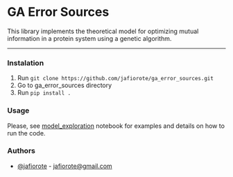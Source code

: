 # GA Error Sources

This library implements the theoretical model for optimizing mutual information in a protein system using a genetic algorithm.
__________

### Instalation

1. Run `git clone https://github.com/jafiorote/ga_error_sources.git`
2. Go to ga_error_sources directory
3. Run `pip install .`

### Usage

Please, see [model_exploration](https://github.com/jafiorote/ga_error_sources/tree/master/ga_error_sources/notebooks/model_exploration.ipynb) notebook for examples and details on how to run the code.

### Authors

- [@jafiorote](https://www.github.com/jafiorote) - jafiorote@gmail.com

